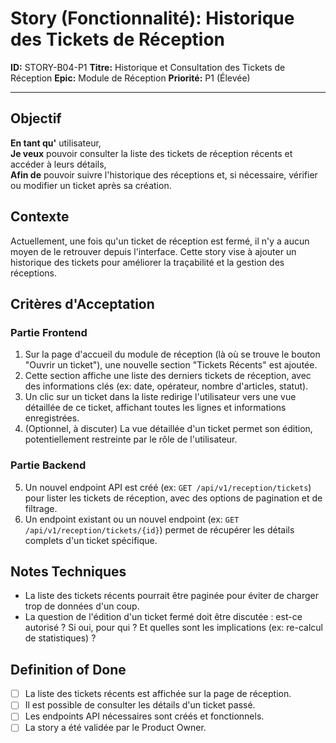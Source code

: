 # Story (Fonctionnalité): Historique des Tickets de Réception

**ID:** STORY-B04-P1
**Titre:** Historique et Consultation des Tickets de Réception
**Epic:** Module de Réception
**Priorité:** P1 (Élevée)

---

## Objectif

**En tant qu'** utilisateur,  
**Je veux** pouvoir consulter la liste des tickets de réception récents et accéder à leurs détails,  
**Afin de** pouvoir suivre l'historique des réceptions et, si nécessaire, vérifier ou modifier un ticket après sa création.

## Contexte

Actuellement, une fois qu'un ticket de réception est fermé, il n'y a aucun moyen de le retrouver depuis l'interface. Cette story vise à ajouter un historique des tickets pour améliorer la traçabilité et la gestion des réceptions.

## Critères d'Acceptation

### Partie Frontend

1.  Sur la page d'accueil du module de réception (là où se trouve le bouton "Ouvrir un ticket"), une nouvelle section "Tickets Récents" est ajoutée.
2.  Cette section affiche une liste des derniers tickets de réception, avec des informations clés (ex: date, opérateur, nombre d'articles, statut).
3.  Un clic sur un ticket dans la liste redirige l'utilisateur vers une vue détaillée de ce ticket, affichant toutes les lignes et informations enregistrées.
4.  (Optionnel, à discuter) La vue détaillée d'un ticket permet son édition, potentiellement restreinte par le rôle de l'utilisateur.

### Partie Backend

5.  Un nouvel endpoint API est créé (ex: `GET /api/v1/reception/tickets`) pour lister les tickets de réception, avec des options de pagination et de filtrage.
6.  Un endpoint existant ou un nouvel endpoint (ex: `GET /api/v1/reception/tickets/{id}`) permet de récupérer les détails complets d'un ticket spécifique.

## Notes Techniques

-   La liste des tickets récents pourrait être paginée pour éviter de charger trop de données d'un coup.
-   La question de l'édition d'un ticket fermé doit être discutée : est-ce autorisé ? Si oui, pour qui ? Et quelles sont les implications (ex: re-calcul de statistiques) ?

## Definition of Done

- [ ] La liste des tickets récents est affichée sur la page de réception.
- [ ] Il est possible de consulter les détails d'un ticket passé.
- [ ] Les endpoints API nécessaires sont créés et fonctionnels.
- [ ] La story a été validée par le Product Owner.
